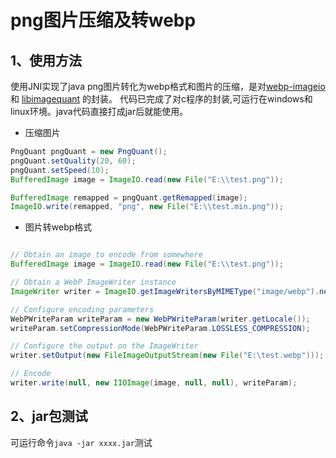 # png图片压缩及转webp

## 1、使用方法
使用JNI实现了java png图片转化为webp格式和图片的压缩，是对[webp-imageio](https://bitbucket.org/luciad/webp-imageio) 和  [libimagequant](https://github.com/ImageOptim/libimagequant) 的封装。
代码已完成了对c程序的封装,可运行在windows和linux环境。java代码直接打成jar后就能使用。

* 压缩图片
```java
PngQuant pngQuant = new PngQuant();
pngQuant.setQuality(20, 60);
pngQuant.setSpeed(10);
BufferedImage image = ImageIO.read(new File("E:\\test.png"));

BufferedImage remapped = pngQuant.getRemapped(image);
ImageIO.write(remapped, "png", new File("E:\\test.min.png"));
```

* 图片转webp格式
```java

// Obtain an image to encode from somewhere
BufferedImage image = ImageIO.read(new File("E:\\test.png"));

// Obtain a WebP ImageWriter instance
ImageWriter writer = ImageIO.getImageWritersByMIMEType("image/webp").next();

// Configure encoding parameters
WebPWriteParam writeParam = new WebPWriteParam(writer.getLocale());
writeParam.setCompressionMode(WebPWriteParam.LOSSLESS_COMPRESSION);

// Configure the output on the ImageWriter
writer.setOutput(new FileImageOutputStream(new File("E:\test.webp")));

// Encode
writer.write(null, new IIOImage(image, null, null), writeParam);
```

## 2、jar包测试
可运行命令`java -jar xxxx.jar`测试

